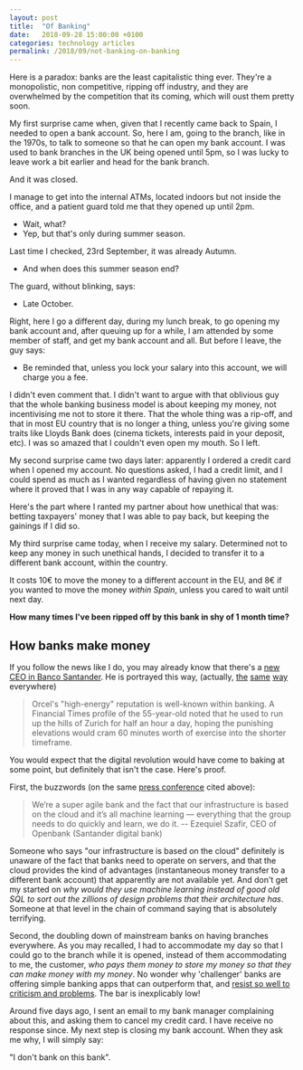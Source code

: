 ```yaml
---
layout: post
title:  "Of Banking"
date:   2018-09-28 15:00:00 +0100
categories: technology articles
permalink: /2018/09/not-banking-on-banking
---
```


Here is a paradox: banks are the least capitalistic thing ever. They're a monopolistic, non competitive, ripping off industry, and they are overwhelmed by the competition that its coming, which will oust them pretty soon.

My first surprise came when, given that I recently came back to Spain, I needed to open a bank account. So, here I am, going to the branch, like in the 1970s, to talk to someone so that he can open my bank account. I was used to bank branches in the UK being opened until 5pm, so I was lucky to leave work a bit earlier and head for the bank branch.

And it was closed.

I manage to get into the internal ATMs, located indoors but not inside the office, and a patient guard told me that they opened up until 2pm.

- Wait, what?
- Yep, but that's only during summer season.

Last time I checked, 23rd September, it was already Autumn.

- And when does this summer season end?

The guard, without blinking, says:

- Late October.

Right, here I go a different day, during my lunch break, to go opening my bank account and, after queuing up for a while, I am attended by some member of staff, and get my bank account and all. But before I leave, the guy says:

- Be reminded that, unless you lock your salary into this account, we will charge you a fee.

I didn't even comment that. I didn't want to argue with that oblivious guy that the whole banking business model is about keeping my money, not incentivising me not to store it there. That the whole thing was a rip-off, and that in most EU country that is no longer a thing, unless you're giving some traits like Lloyds Bank does (cinema tickets, interests paid in your deposit, etc). I was so amazed that I couldn't even open my mouth. So I left.

My second surprise came two days later: apparently I ordered a credit card when I opened my account. No questions asked, I had a credit limit, and I could spend as much as I wanted regardless of having given no statement where it proved that I was in any way capable of repaying it.

Here's the part where I ranted my partner about how unethical that was: betting taxpayers' money that I was able to pay back, but keeping the gainings if I did so.

My third surprise came today, when I receive my salary. Determined not to keep any money in such unethical hands, I decided to transfer it to a different bank account, within the country.

It costs 10€ to move the money to a different account in the EU, and 8€ if you wanted to move the money *within Spain*, unless you cared to wait until next day.

__How many times I've been ripped off by this bank in shy of 1 month time?__

## How banks make money

If you follow the news like I do, you may already know that there's a [new CEO in Banco Santander](https://www.businessinsider.es/santander-hires-ubs-investment-bank-chief-andrea-orcel-as-ceo-2018-9?r=US&IR=T). He is portrayed this way, (actually, [the](https://sg.finance.yahoo.com/news/boss-santander-apos-digital-bank-105251134.html?guccounter=1) [same](https://www.msn.com/en-us/finance/news/the-boss-of-santanders-digital-bank-says-it-will-be-the-same-direction-but-faster-under-new-ceo-andrea-orcel/ar-BBNBZHU) [way](https://usa-newsposts.com/news-posts/the-boss-of-santanders-digital-bank-says-it-will-be-the-same-direction-but-faster-under-new-ceo-andrea-orcel-es0113900j/) everywhere)

> Orcel's "high-energy" reputation is well-known within banking. A Financial Times profile of the 55-year-old noted that he used to run up the hills of Zurich for half an hour a day, hoping the punishing elevations would cram 60 minutes worth of exercise into the shorter timeframe.

You would expect that the digital revolution would have come to baking at some point, but definitely that isn't the case. Here's proof.

First, the buzzwords (on the same [press conference](https://www.businessinsider.es/santander-hires-ubs-investment-bank-chief-andrea-orcel-as-ceo-2018-9?r=US&IR=T) cited above):

> We’re a super agile bank and the fact that our infrastructure is based on the cloud and it’s all machine learning — everything that the group needs to do quickly and learn, we do it.
> -- Ezequiel Szafir, CEO of Openbank (Santander digital bank)

Someone who says "our infrastructure is based on the cloud" definitely is unaware of the fact that banks need to operate on servers, and that the cloud provides the kind of advantages (instantaneous money transfer to a different bank account) that apparently are not available yet. And don't get my started on *why would they use machine learning instead of good old SQL to sort out the zillions of design problems that their architecture has*. Someone at that level in the chain of command saying that is absolutely terrifying.

Second, the doubling down of mainstream banks on having branches everywhere. As you may recalled, I had to accommodate my day so that I could go to the branch while it is opened, instead of them accommodating to me, the customer, *who pays them money to store my money so that they can make money with my money*. No wonder why 'challenger' banks are offering simple banking apps that can outperform that, and [resist so well to criticism and problems](http://uk.businessinsider.com/uk-fintech-firms-monzo-revolut-curve-loot-down-users-2017-7?IR=T). The bar is inexplicably low!

Around five days ago, I sent an email to my bank manager complaining about this, and asking them to cancel my credit card. I have receive no response since. My next step is closing my bank account. When they ask me why, I will simply say:

"I don't bank on this bank".
